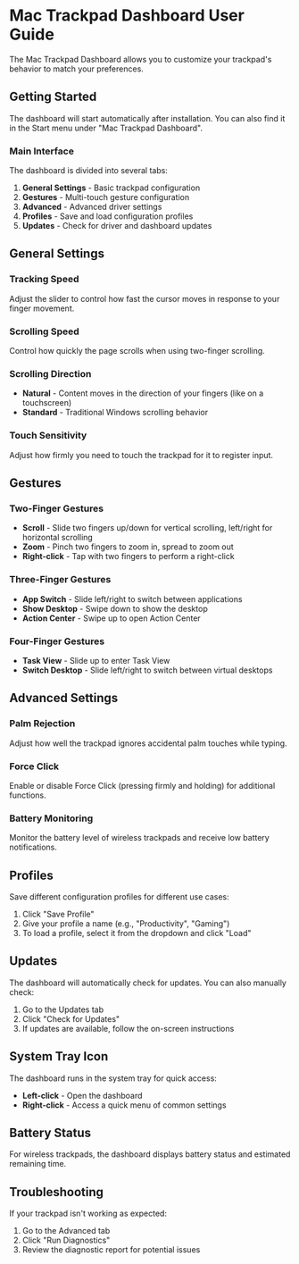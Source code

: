 # Mac Trackpad Dashboard User Guide

The Mac Trackpad Dashboard allows you to customize your trackpad's behavior to match your preferences.

## Getting Started

The dashboard will start automatically after installation. You can also find it in the Start menu under "Mac Trackpad Dashboard".

### Main Interface

The dashboard is divided into several tabs:

1. **General Settings** - Basic trackpad configuration
2. **Gestures** - Multi-touch gesture configuration
3. **Advanced** - Advanced driver settings
4. **Profiles** - Save and load configuration profiles
5. **Updates** - Check for driver and dashboard updates

## General Settings

### Tracking Speed

Adjust the slider to control how fast the cursor moves in response to your finger movement.

### Scrolling Speed

Control how quickly the page scrolls when using two-finger scrolling.

### Scrolling Direction

- **Natural** - Content moves in the direction of your fingers (like on a touchscreen)
- **Standard** - Traditional Windows scrolling behavior

### Touch Sensitivity

Adjust how firmly you need to touch the trackpad for it to register input.

## Gestures

### Two-Finger Gestures

- **Scroll** - Slide two fingers up/down for vertical scrolling, left/right for horizontal scrolling
- **Zoom** - Pinch two fingers to zoom in, spread to zoom out
- **Right-click** - Tap with two fingers to perform a right-click

### Three-Finger Gestures

- **App Switch** - Slide left/right to switch between applications
- **Show Desktop** - Swipe down to show the desktop
- **Action Center** - Swipe up to open Action Center

### Four-Finger Gestures

- **Task View** - Slide up to enter Task View
- **Switch Desktop** - Slide left/right to switch between virtual desktops

## Advanced Settings

### Palm Rejection

Adjust how well the trackpad ignores accidental palm touches while typing.

### Force Click

Enable or disable Force Click (pressing firmly and holding) for additional functions.

### Battery Monitoring

Monitor the battery level of wireless trackpads and receive low battery notifications.

## Profiles

Save different configuration profiles for different use cases:

1. Click "Save Profile"
2. Give your profile a name (e.g., "Productivity", "Gaming")
3. To load a profile, select it from the dropdown and click "Load"

## Updates

The dashboard will automatically check for updates. You can also manually check:

1. Go to the Updates tab
2. Click "Check for Updates"
3. If updates are available, follow the on-screen instructions

## System Tray Icon

The dashboard runs in the system tray for quick access:

- **Left-click** - Open the dashboard
- **Right-click** - Access a quick menu of common settings

## Battery Status

For wireless trackpads, the dashboard displays battery status and estimated remaining time.

## Troubleshooting

If your trackpad isn't working as expected:

1. Go to the Advanced tab
2. Click "Run Diagnostics"
3. Review the diagnostic report for potential issues 